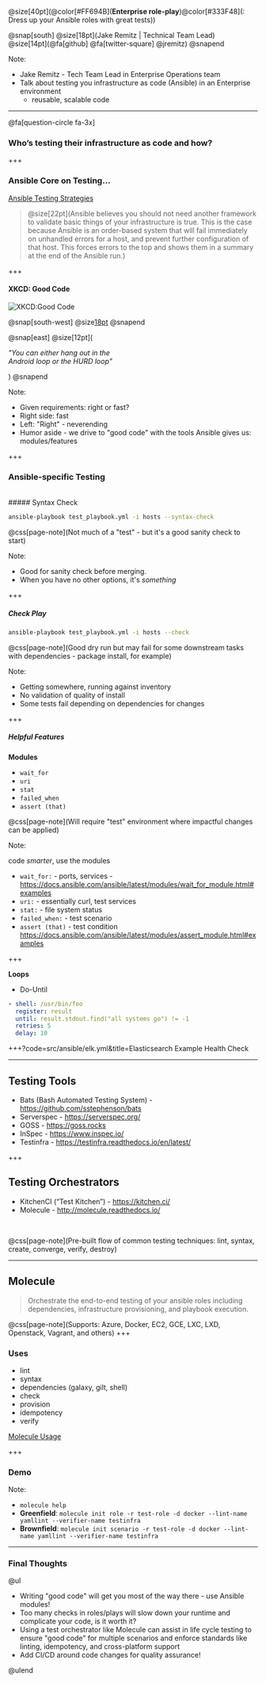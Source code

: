 @size[40pt](@color[#FF694B](**Enterprise role-play**)@color[#333F48](: Dress up your Ansible roles with great tests))

@snap[south]
@size[18pt](Jake Remitz | Technical Team Lead) <br />
@size[14pt](@fa[github] @fa[twitter-square] @jremitz)
@snapend

Note:

- Jake Remitz - Tech Team Lead in Enterprise Operations team
- Talk about testing you infrastructure as code (Ansible) in an Enterprise environment
    - reusable, scalable code


---

@fa[question-circle fa-3x]
### Who’s testing their infrastructure as code and how?

+++
### Ansible Core on Testing...

[Ansible Testing Strategies](https://docs.ansible.com/ansible/latest/test_strategies.html)

> @size[22pt](Ansible believes you should not need another framework to validate basic things of your infrastructure is true. This is the case because Ansible is an order-based system that will fail immediately on unhandled errors for a host, and prevent further configuration of that host. This forces errors to the top and shows them in a summary at the end of the Ansible run.)

+++

#### XKCD: Good Code

![XKCD:Good Code](assets/img/good_code.png)

@snap[south-west]
@size[18pt](https://xkcd.com/844/)
@snapend

@snap[east]
@size[12pt](<p><I>"You can either hang out in the<br> Android loop or the HURD loop"</I></p>)
@snapend

Note:

- Given requirements: right or fast?
- Right side: fast
- Left: "Right" - neverending
- Humor aside - we drive to "good code" with the tools Ansible gives us: modules/features

+++

### Ansible-specific Testing
<br /> 
##### Syntax Check
 
```sh
ansible-playbook test_playbook.yml -i hosts --syntax-check
```

@css[page-note](Not much of a "test" - but it's a good sanity check to start)

Note:

- Good for sanity check before merging.
- When you have no other options, it's <I>something</I>

+++
##### Check Play

```sh
ansible-playbook test_playbook.yml -i hosts --check
```

@css[page-note](Good dry run but may fail for some downstream tasks with dependencies - package install, for example)

Note:

- Getting somewhere, running against inventory
- No validation of quality of install
- Some tests fail depending on dependencies for changes

+++

##### Helpful Features

**Modules**

- `wait_for`
- `uri`
- `stat`
- `failed_when`
- `assert (that)`

@css[page-note](Will require "test" environment where impactful changes can be applied)

Note:

code <I>smarter</I>, use the modules
- `wait_for:` - ports, services - https://docs.ansible.com/ansible/latest/modules/wait_for_module.html#examples
- `uri:` - essentially curl, test services
- `stat:` - file system status
- `failed_when:` - test scenario
- `assert (that)` - test condition https://docs.ansible.com/ansible/latest/modules/assert_module.html#examples


+++

**Loops**
- Do-Until

```yml
- shell: /usr/bin/foo
  register: result
  until: result.stdout.find("all systems go") != -1
  retries: 5
  delay: 10
```

+++?code=src/ansible/elk.yml&title=Elasticsearch Example Health Check

---

## Testing Tools

- Bats (Bash Automated Testing System) - https://github.com/sstephenson/bats
- Serverspec - https://serverspec.org/
- GOSS - https://goss.rocks
- InSpec - https://www.inspec.io/
- Testinfra - https://testinfra.readthedocs.io/en/latest/

+++

## Testing Orchestrators

- KitchenCI (“Test Kitchen”) - https://kitchen.ci/
- Molecule - http://molecule.readthedocs.io/

<br />

@css[page-note](Pre-built flow of common testing techniques: lint, syntax, create, converge, verify, destroy)

---

## Molecule

> Orchestrate the end-to-end testing of your ansible roles including dependencies, infrastructure provisioning, and playbook execution.

@css[page-note](Supports: Azure, Docker, EC2, GCE, LXC, LXD, Openstack, Vagrant, and others)
+++

### Uses

- lint
- syntax
- dependencies (galaxy, gilt, shell)
- check
- provision
- idempotency
- verify

[Molecule Usage](https://molecule.readthedocs.io/en/latest/usage.html)

+++

### Demo

Note:

- `molecule help`
- **Greenfield**: `molecule init role -r test-role -d docker --lint-name yamllint --verifier-name testinfra`
- **Brownfield**: `molecule init scenario -r test-role -d docker --lint-name yamllint --verifier-name testinfra`

---

### Final Thoughts

@ul

- Writing "good code" will get you most of the way there - use Ansible modules!
- Too many checks in roles/plays will slow down your runtime and complicate your code, is it worth it?
- Using a test orchestrator like Molecule can assist in life cycle testing to ensure "good code" for multiple scenarios and enforce standards like linting, idempotency, and cross-platform support
- Add CI/CD around code changes for quality assurance!

@ulend
